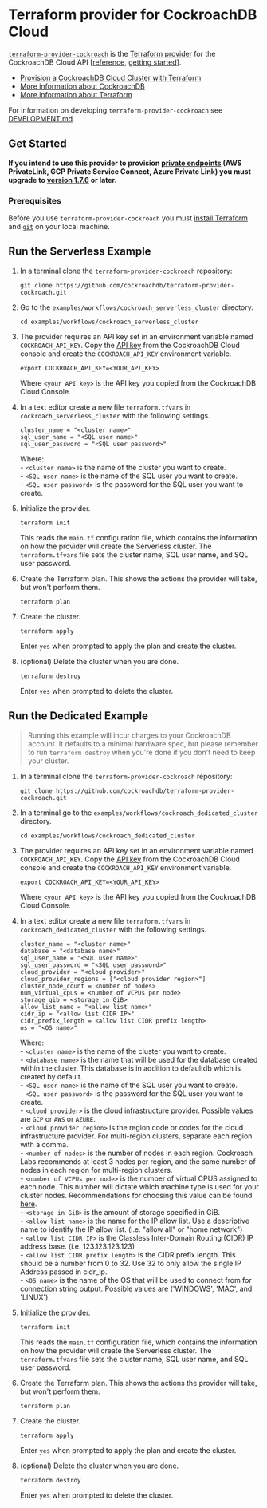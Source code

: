 # Terraform provider for CockroachDB Cloud

[`terraform-provider-cockroach`](https://registry.terraform.io/providers/cockroachdb/cockroach/latest) is the [Terraform provider](https://learn.hashicorp.com/collections/terraform/providers) for the CockroachDB Cloud API [[reference](https://www.cockroachlabs.com/docs/api/cloud/v1), [getting started](https://www.cockroachlabs.com/docs/cockroachcloud/cloud-api)].

- [Provision a CockroachDB Cloud Cluster with Terraform](https://www.cockroachlabs.com/docs/cockroachcloud/provision-a-cluster-with-terraform.html)
- [More information about CockroachDB](https://www.cockroachlabs.com/)
- [More information about Terraform](https://terraform.io)

For information on developing `terraform-provider-cockroach` see [DEVELOPMENT.md](DEVELOPMENT.md).

## Get Started

**If you intend to use this provider to provision [private endpoints]([url](https://github.com/cockroachdb/terraform-provider-cockroach/blob/main/docs/resources/private_endpoint_connection.md)) (AWS PrivateLink, GCP Private Service Connect, Azure Private Link) you must upgrade to [version 1.7.6]([url](https://github.com/cockroachdb/terraform-provider-cockroach/releases/tag/v1.7.6)) or later.**

### Prerequisites

Before you use `terraform-provider-cockroach` you must [install Terraform](https://learn.hashicorp.com/tutorials/terraform/install-cli) and [`git`](https://git-scm.com/downloads) on your local machine.

## Run the Serverless Example

1. In a terminal clone the `terraform-provider-cockroach` repository:

    ~~~ shell
    git clone https://github.com/cockroachdb/terraform-provider-cockroach.git
    ~~~

1. Go to the `examples/workflows/cockroach_serverless_cluster` directory.

    ~~~ shell
    cd examples/workflows/cockroach_serverless_cluster
    ~~~

1. The provider requires an API key set in an environment variable named `COCKROACH_API_KEY`. Copy the [API key](https://www.cockroachlabs.com/docs/cockroachcloud/console-access-management.html#api-access) from the CockroachDB Cloud console and create the `COCKROACH_API_KEY` environment variable.

    ~~~ shell
    export COCKROACH_API_KEY=<YOUR_API_KEY>
    ~~~

    Where `<your API key>` is the API key you copied from the CockroachDB Cloud Console.

1. In a text editor create a new file `terraform.tfvars` in `cockroach_serverless_cluster` with the following settings.

    ~~~
    cluster_name = "<cluster name>"
    sql_user_name = "<SQL user name>"
    sql_user_password = "<SQL user password>"
    ~~~

    Where:  
        - `<cluster name>` is the name of the cluster you want to create.  
        - `<SQL user name>` is the name of the SQL user you want to create.  
        - `<SQL user password>` is the password for the SQL user you want to create.  

1. Initialize the provider.

    ~~~ shell
    terraform init
    ~~~

    This reads the `main.tf` configuration file, which contains the information on how the provider will create the Serverless cluster. The `terraform.tfvars` file sets the cluster name, SQL user name, and SQL user password.

1. Create the Terraform plan. This shows the actions the provider will take, but won't perform them.

    ~~~ shell
    terraform plan
    ~~~

1. Create the cluster.

    ~~~ shell
    terraform apply
    ~~~

    Enter `yes` when prompted to apply the plan and create the cluster.

1. (optional) Delete the cluster when you are done.

    ~~~ shell
    terraform destroy
    ~~~

    Enter `yes` when prompted to delete the cluster.

## Run the Dedicated Example

> Running this example will incur charges to your CockroachDB account.
> It defaults to a minimal hardware spec, but please remember to run
> `terraform destroy` when you're done if you don't need to keep your cluster.

1. In a terminal clone the `terraform-provider-cockroach` repository:

    ~~~ shell
    git clone https://github.com/cockroachdb/terraform-provider-cockroach.git
    ~~~

1. In a terminal go to the `examples/workflows/cockroach_dedicated_cluster` directory.

    ~~~ shell
    cd examples/workflows/cockroach_dedicated_cluster
    ~~~

1. The provider requires an API key set in an environment variable named `COCKROACH_API_KEY`. Copy the [API key](https://www.cockroachlabs.com/docs/cockroachcloud/console-access-management.html#api-access) from the CockroachDB Cloud console and create the `COCKROACH_API_KEY` environment variable.

    ~~~ shell
    export COCKROACH_API_KEY=<YOUR_API_KEY>
    ~~~

    Where `<your API key>` is the API key you copied from the CockroachDB Cloud Console.

1. In a text editor create a new file `terraform.tfvars` in `cockroach_dedicated_cluster` with the following settings.

    ~~~
    cluster_name = "<cluster name>"
    database = "<database name>"
    sql_user_name = "<SQL user name>"
    sql_user_password = "<SQL user password>"
    cloud_provider = "<cloud provider>"
    cloud_provider_regions = ["<cloud provider region>"]
    cluster_node_count = <number of nodes>
    num_virtual_cpus = <number of VCPUs per node>
    storage_gib = <storage in GiB>
    allow_list_name = "<allow list name>"
    cidr_ip = "<allow list CIDR IP>"
    cidr_prefix_length = <allow list CIDR prefix length>
    os = "<OS name>"
    ~~~

    Where:  
        - `<cluster name>` is the name of the cluster you want to create.  
        - `<database name>` is the name that will be used for the database created within the cluster. This database is in addition to defaultdb which is created by default.  
        - `<SQL user name>` is the name of the SQL user you want to create.  
        - `<SQL user password>` is the password for the SQL user you want to create.  
        - `<cloud provider>` is the cloud infrastructure provider. Possible values are `GCP` or `AWS` or `AZURE`.  
        - `<cloud provider region>` is the region code or codes for the cloud infrastructure provider. For multi-region clusters, separate each region with a comma.  
        - `<number of nodes>` is the number of nodes in each region. Cockroach Labs recommends at least 3 nodes per region, and the same number of nodes in each region for multi-region clusters.  
        - `<number of VCPUs per node>` is the number of virtual CPUS assigned to each node.  This number will dictate which machine type is used for your cluster nodes. Recommendations for choosing this value can be found [here](https://www.cockroachlabs.com/docs/cockroachcloud/create-your-cluster#step-5-configure-cluster-capacity).  
        - `<storage in GiB>` is the amount of storage specified in GiB.  
        - `<allow list name>` is the name for the IP allow list. Use a descriptive name to identify the IP allow list. (i.e. "allow all" or "home network")  
        - `<allow list CIDR IP>` is the Classless Inter-Domain Routing (CIDR) IP address base. (i.e. 123.123.123.123)  
        - `<allow list CIDR prefix length>` is the CIDR prefix length. This should be a number from 0 to 32. Use 32 to only allow the single IP Address passed in cidr_ip.  
        - `<OS name>` is the name of the OS that will be used to connect from for connection string output. Possible values are ('WINDOWS', 'MAC', and 'LINUX').  

1. Initialize the provider.

    ~~~ shell
    terraform init
    ~~~

    This reads the `main.tf` configuration file, which contains the information on how the provider will create the Serverless cluster. The `terraform.tfvars` file sets the cluster name, SQL user name, and SQL user password.

1. Create the Terraform plan. This shows the actions the provider will take, but won't perform them.

    ~~~ shell
    terraform plan
    ~~~

1. Create the cluster.

    ~~~ shell
    terraform apply
    ~~~

    Enter `yes` when prompted to apply the plan and create the cluster.

1. (optional) Delete the cluster when you are done.

    ~~~ shell
    terraform destroy
    ~~~

    Enter `yes` when prompted to delete the cluster.

